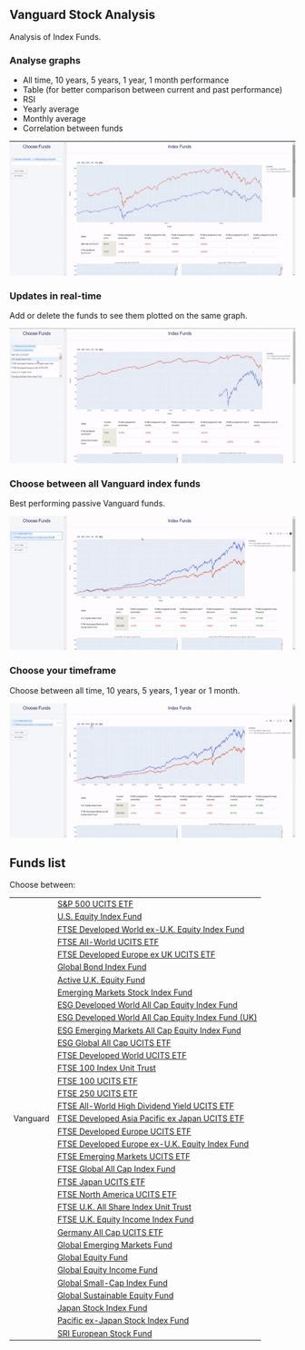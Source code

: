 ## Vanguard Stock Analysis

Analysis of Index Funds.

### Analyse graphs

- All time, 10 years, 5 years, 1 year, 1 month performance
- Table (for better comparison between current and past performance)
- RSI
- Yearly average
- Monthly average
- Correlation between funds

<p align="center">
  <img src="https://github.com/weronikazak/Intrinsic_Value/blob/main/Vanguard/examples/example1.gif" alt="Example 1">
</p>

### Updates in real-time

Add or delete the funds to see them plotted on the same graph.

<p align="center">
  <img src="https://github.com/weronikazak/Intrinsic_Value/blob/main/Vanguard/examples/example2.gif" alt="Example 2">
</p>

### Choose between all Vanguard index funds

Best performing passive Vanguard funds.

<p align="center">
  <img src="https://github.com/weronikazak/Intrinsic_Value/blob/main/Vanguard/examples/example3.gif" alt="Example 3">
</p>

### Choose your timeframe

Choose between all time, 10 years, 5 years, 1 year or 1 month.

<p align="center">
  <img src="https://github.com/weronikazak/Intrinsic_Value/blob/main/Vanguard/examples/example4.gif" alt="Example 4">
</p>

## Funds list

 Choose between:


<table>
  <tr>
    <td rowspan=35>Vanguard</td>
    <td>
        <a href="https://www.vanguard.co.uk/professional/product/etf/equity/9694/sp-500-ucits-etf-usd-accumulating">S&P 500 UCITS ETF</a>
    </td>
  </tr>

  <tr>
    <td>
        <a href="https://www.vanguard.co.uk/professional/product/fund/equity/9218/us-equity-index-fund-gbp-acc">U.S. Equity Index Fund</a>
    </td>
  </tr>

  <tr>
    <td>
        <a href="https://www.vanguard.co.uk/professional/product/fund/equity/9210/ftse-developed-world-ex-uk-equity-index-fund-gbp-acc">FTSE Developed World ex-U.K. Equity Index Fund</a>
    </td>
  </tr>

  <tr>
    <td>
        <a href="https://www.vanguard.co.uk/professional/product/etf/equity/9679/ftse-all-world-ucits-etf-usd-accumulating">FTSE All-World UCITS ETF</a>
    </td>
  </tr>

  <tr>
    <td>
        <a href="https://www.vanguard.co.uk/professional/product/etf/equity/9682/ftse-developed-europe-ex-uk-ucits-etf-eur-accumulating">FTSE Developed Europe ex UK UCITS ETF</a>
    </td>
  </tr>

  <tr>
    <td>
        <a href="https://www.vanguard.co.uk/professional/product/fund/bond/9138/global-bond-index-fund-chf-hedged-acc">Global Bond Index Fund</a>
    </td>
  </tr>

  <tr>
    <td>
        <a href="https://www.vanguard.co.uk/professional/product/fund/equity/9546/active-uk-equity-fund-gbp-acc">Active U.K. Equity Fund</a>
    </td>
  </tr>

  <tr>
    <td>
        <a href="https://www.vanguard.co.uk/professional/product/fund/equity/9229/emerging-markets-stock-index-fund-eur-acc">Emerging Markets Stock Index Fund</a>
    </td>
  </tr>

  <tr>
    <td>
        <a href="https://www.vanguard.co.uk/professional/product/fund/equity/9526/esg-developed-world-all-cap-equity-index-fund-uk-gbp-acc">ESG Developed World All Cap Equity Index Fund</a>
    </td>
  </tr>

  <tr>
    <td>
        <a href="https://www.vanguard.co.uk/professional/product/fund/equity/9526/esg-developed-world-all-cap-equity-index-fund-uk-gbp-acc">ESG Developed World All Cap Equity Index Fund (UK)</a>
    </td>
  </tr>

  <tr>
    <td>
        <a href="https://www.vanguard.co.uk/professional/product/fund/equity/E028/esg-emerging-markets-all-cap-equity-index-fund-chf-acc">ESG Emerging Markets All Cap Equity Index Fund</a>
    </td>
  </tr>

  <tr>
    <td>
        <a href="https://www.vanguard.co.uk/professional/product/etf/equity/9470/esg-global-all-cap-ucits-etf-usd-accumulating">ESG Global All Cap UCITS ETF</a>
    </td>
  </tr>

  <tr>
    <td>
        <a href="https://www.vanguard.co.uk/professional/product/etf/equity/9675/ftse-developed-world-ucits-etf-usd-accumulating">FTSE Developed World UCITS ETF</a>
    </td>
  </tr>

  <tr>
    <td>
        <a href="https://www.vanguard.co.uk/professional/product/fund/equity/8619/ftse-100-index-unit-trust-gbp-acc">FTSE 100 Index Unit Trust</a>
    </td>
  </tr>

  <tr>
    <td>
        <a href="https://www.vanguard.co.uk/professional/product/etf/equity/9580/ftse-100-ucits-etf-gbp-accumulating">FTSE 100 UCITS ETF</a>
    </td>
  </tr>

  <tr>
    <td>
        <a href="https://www.vanguard.co.uk/professional/product/etf/equity/9581/ftse-250-ucits-etf-gbp-accumulating">FTSE 250 UCITS ETF</a>
    </td>
  </tr>

  <tr>
    <td>
        <a href="https://www.vanguard.co.uk/professional/product/etf/equity/9677/ftse-all-world-high-dividend-yield-ucits-etf-usd-accumulating">FTSE All-World High Dividend Yield UCITS ETF</a>
    </td>
  </tr>

  <tr>
    <td>
        <a href="https://www.vanguard.co.uk/professional/product/etf/equity/9676/ftse-developed-asia-pacific-ex-japan-ucits-etf-usd-accumulating">FTSE Developed Asia Pacific ex Japan UCITS ETF</a>
    </td>
  </tr>

  <tr>
    <td>
        <a href="https://www.vanguard.co.uk/professional/product/etf/equity/9681/ftse-developed-europe-ucits-etf-eur-accumulating">FTSE Developed Europe UCITS ETF</a>
    </td>
  </tr>

  <tr>
    <td>
        <a href="https://www.vanguard.co.uk/professional/product/fund/equity/9214/ftse-developed-europe-ex-uk-equity-index-fund-gbp-acc">FTSE Developed Europe ex-U.K. Equity Index Fund</a>
    </td>
  </tr>

  <tr>
    <td>
        <a href="https://www.vanguard.co.uk/professional/product/etf/equity/9678/ftse-emerging-markets-ucits-etf-usd-accumulating">FTSE Emerging Markets UCITS ETF</a>
    </td>
  </tr>

  <tr>
    <td>
        <a href="https://www.vanguard.co.uk/professional/product/fund/equity/8617/ftse-global-all-cap-index-fund-gbp-acc">FTSE Global All Cap Index Fund</a>
    </td>
  </tr>

  <tr>
    <td>
        <a href="https://www.vanguard.co.uk/professional/product/etf/equity/9674/ftse-japan-ucits-etf-usd-accumulating">FTSE Japan UCITS ETF</a>
    </td>
  </tr>

  <tr>
    <td>
        <a href="https://www.vanguard.co.uk/professional/product/etf/equity/9680/ftse-north-america-ucits-etf-usd-accumulating">FTSE North America UCITS ETF</a>
    </td>
  </tr>

  <tr>
    <td>
        <a href="https://www.vanguard.co.uk/professional/product/fund/equity/9156/ftse-uk-all-share-index-unit-trust-gbp-acc">FTSE U.K. All Share Index Unit Trust</a>
    </td>
  </tr>

  <tr>
    <td>
        <a href="https://www.vanguard.co.uk/professional/product/fund/equity/9206/ftse-uk-equity-income-index-fund-gbp-acc">FTSE U.K. Equity Income Index Fund</a>
    </td>
  </tr>

  <tr>
    <td>
        <a href="https://www.vanguard.co.uk/professional/product/etf/equity/9688/germany-all-cap-ucits-etf-eur-distributing">Germany All Cap UCITS ETF</a>
    </td>
  </tr>

  <tr>
    <td>
        <a href="https://www.vanguard.co.uk/professional/product/fund/equity/9413/global-emerging-markets-fund-gbp-acc">Global Emerging Markets Fund</a>
    </td>
  </tr>

  <tr>
    <td>
        <a href="https://www.vanguard.co.uk/professional/product/fund/equity/9408/global-equity-fund-gbp-acc">Global Equity Fund</a>
    </td>
  </tr>

  <tr>
    <td>
        <a href="https://www.vanguard.co.uk/professional/product/fund/equity/9411/global-equity-income-fund-gbp-acc">Global Equity Income Fund</a>
    </td>
  </tr>

  <tr>
    <td>
        <a href="https://www.vanguard.co.uk/professional/product/fund/equity/9159/global-small-cap-index-fund-eur-acc">Global Small-Cap Index Fund</a>
    </td>
  </tr>

  <tr>
    <td>
        <a href="https://www.vanguard.co.uk/professional/product/fund/equity/E014/global-sustainable-equity-fund-gbp-acc">Global Sustainable Equity Fund</a>
    </td>
  </tr>

  <tr>
    <td>
        <a href="https://www.vanguard.co.uk/professional/product/fund/equity/9113/japan-stock-index-fund-eur-acc">Japan Stock Index Fund</a>
    </td>
  </tr>

  <tr>
    <td>
        <a href="https://www.vanguard.co.uk/professional/product/fund/equity/9876/pacific-ex-japan-stock-index-fund-aud-acc">Pacific ex-Japan Stock Index Fund</a>
    </td>
  </tr>

  <tr>
    <td>
        <a href="https://www.vanguard.co.uk/professional/product/fund/equity/9163/sri-european-stock-fund-eur-acc">SRI European Stock Fund</a>
    </td>
  </tr>
        
</table>
